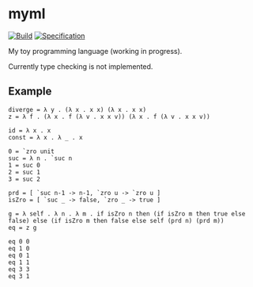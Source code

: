 # myml

[![Build](https://github.com/linyinfeng/myml/workflows/Build/badge.svg)](https://github.com/linyinfeng/myml/actions?query=workflow:Build+branch:master)
[![Specification](https://github.com/linyinfeng/myml/workflows/Specification/badge.svg)](https://github.com/linyinfeng/myml/actions?query=workflow:Specification+branch:master)

My toy programming language (working in progress).

Currently type checking is not implemented.

## Example

```text
diverge = λ y . (λ x . x x) (λ x . x x)
z = λ f . (λ x . f (λ v . x x v)) (λ x . f (λ v . x x v))

id = λ x . x
const = λ x . λ _ . x

0 = `zro unit
suc = λ n . `suc n
1 = suc 0
2 = suc 1
3 = suc 2

prd = [ `suc n-1 -> n-1, `zro u -> `zro u ]
isZro = [ `suc _ -> false, `zro _ -> true ]

g = λ self . λ n . λ m . if isZro n then (if isZro m then true else false) else (if isZro m then false else self (prd n) (prd m))
eq = z g

eq 0 0
eq 1 0
eq 0 1
eq 1 1
eq 3 3
eq 3 1
```

